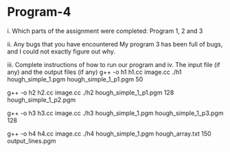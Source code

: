 # Program-4
i. Which parts of the assignment were completed: Program 1, 2 and 3 

ii. Any bugs that you have encountered
My program 3 has been full of bugs, and I could not exactly figure out why. 

iii. Complete instructions of how to run our program and iv. The input file (if any) and the output files (if any) g++ -o h1 h1.cc image.cc ./h1 hough_simple_1.pgm hough_simple_1_p1.pgm 50

g++ -o h2 h2.cc image.cc ./h2 hough_simple_1_p1.pgm 128 hough_simple_1_p2.pgm

g++ -o h3 h3.cc image.cc ./h3 hough_simple_1.pgm hough_simple_1_p3.pgm 128

g++ -o h4 h4.cc image.cc ./h4 hough_simple_1.pgm hough_array.txt 150 output_lines.pgm
